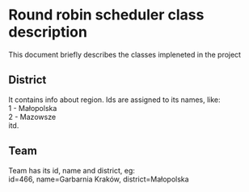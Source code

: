﻿# Round robin scheduler class description
This document briefly describes 
the classes impleneted in the project
## District
It contains info about region. Ids are assigned to
its names, like:  
1 - Małopolska  
2 - Mazowsze  
itd.
## Team
Team has its id, name and district, eg:  
id=466, name=Garbarnia Kraków, district=Małopolska


